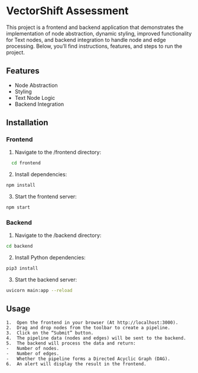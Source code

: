 
# VectorShift  Assessment

This project is a frontend and backend application that demonstrates the implementation of node abstraction, dynamic styling, improved functionality for Text nodes, and backend integration to handle node and edge processing. Below, you’ll find instructions, features, and steps to run the project.



## Features

- Node Abstraction
- Styling
- Text Node Logic
- Backend Integration


## Installation

### Frontend


1.	Navigate to the /frontend directory:

```bash
  cd frontend 
```

2.	Install dependencies:

```bash
npm install
```

3. Start the frontend server:

```bash
npm start
```


### Backend

1.	Navigate to the /backend directory:

```bash
cd backend
```

2.	Install Python dependencies:

```bash
pip3 install 
```

3. Start the backend server:
   
```bash
uvicorn main:app --reload
```
## Usage

	1.	Open the frontend in your browser (At http://localhost:3000).
	2.	Drag and drop nodes from the toolbar to create a pipeline.
	3.	Click on the “Submit” button.
	4.	The pipeline data (nodes and edges) will be sent to the backend.
	5.	The backend will process the data and return:
	-	Number of nodes.
	-	Number of edges.
	-   Whether the pipeline forms a Directed Acyclic Graph (DAG).
	6.	An alert will display the result in the frontend.
